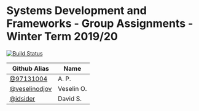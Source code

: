 # Systems Development and Frameworks - Group Assignments - Winter Term 2019/20

[![Build Status](https://travis-ci.com/97131004/Systems-Development-and-Frameworks.svg?branch=dev_5_pairprog)](https://travis-ci.com/97131004/Systems-Development-and-Frameworks)

| Github Alias                                         | Name         |
| ---------------------------------------------------- | ------------ |
| [@97131004](https://github.com/97131004)           | A. P.        |
| [@veselinodjov](https://github.com/veselinodjov)     | Veselin O.   |
| [@idsider](https://github.com/idsider)               | David S.     |
